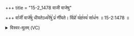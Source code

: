 +++
title = "15-2_1478 वाजी वाजेषु"

+++
वा꣣जी꣡ वाजे꣢꣯षु धीयतेऽध्व꣣रे꣢षु꣣ प्र꣡ णी꣢यते। वि꣡प्रो꣢ य꣣ज्ञ꣢स्य꣣ सा꣡ध꣢नः ॥ 15-2:1478 ॥

<details><summary>विस्वर-मूलम् (VC)</summary>

वाजी वाजेषु धीयतेऽध्वरेषु प्र णीयते । विप्रो यज्ञस्य साधनः ॥१४७८॥
</details>